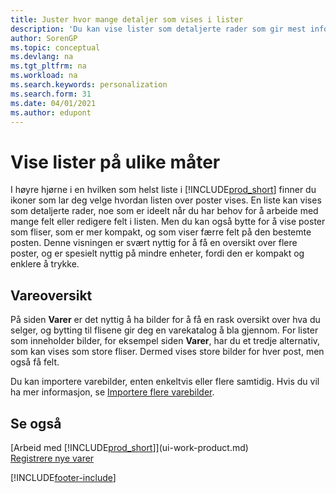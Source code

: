 ```yaml
---
title: Juster hvor mange detaljer som vises i lister
description: 'Du kan vise lister som detaljerte rader som gir mest informasjon, eller som fliser som det går raskt å se gjennom og kan inkludere miniatyrbilder.'
author: SorenGP
ms.topic: conceptual
ms.devlang: na
ms.tgt_pltfrm: na
ms.workload: na
ms.search.keywords: personalization
ms.search.form: 31
ms.date: 04/01/2021
ms.author: edupont
---
```

# <a name="displaying-lists-in-different-ways" />Vise lister på ulike måter
I høyre hjørne i en hvilken som helst liste i [!INCLUDE[prod_short](includes/prod_short.md)] finner du ikoner som lar deg velge hvordan listen over poster vises. En liste kan vises som detaljerte rader, noe som er ideelt når du har behov for å arbeide med mange felt eller redigere felt i listen. Men du kan også bytte for å vise poster som fliser, som er mer kompakt, og som viser færre felt på den bestemte posten. Denne visningen er svært nyttig for å få en oversikt over flere poster, og er spesielt nyttig på mindre enheter, fordi den er kompakt og enklere å trykke.

## <a name="item-list" />Vareoversikt
På siden **Varer** er det nyttig å ha bilder for å få en rask oversikt over hva du selger, og bytting til flisene gir deg en varekatalog å bla gjennom. For lister som inneholder bilder, for eksempel siden **Varer**, har du et tredje alternativ, som kan vises som store fliser. Dermed vises store bilder for hver post, men også få felt.

Du kan importere varebilder, enten enkeltvis eller flere samtidig. Hvis du vil ha mer informasjon, se [Importere flere varebilder](inventory-how-import-item-pictures.md).  

## <a name="see-also" />Se også
[Arbeid med [!INCLUDE[prod_short](includes/prod_short.md)]](ui-work-product.md)  
[Registrere nye varer](inventory-how-register-new-items.md)  


[!INCLUDE[footer-include](includes/footer-banner.md)]
